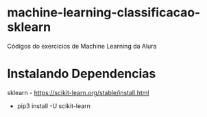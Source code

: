 # machine-learning-classificacao-sklearn
Códigos do exercícios de Machine Learning da Alura

# Instalando Dependencias

sklearn - https://scikit-learn.org/stable/install.html
- pip3 install -U scikit-learn 
